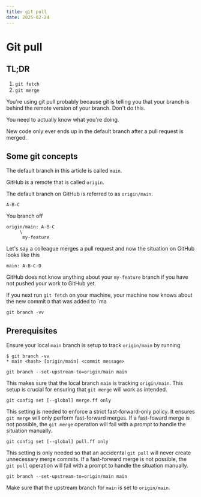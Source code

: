 ```yaml
---
title: git pull
date: 2025-02-24
---
```


# Git pull

## TL;DR

1. `git fetch`
2. `git merge`

You're using git pull probably because git is telling you that your branch is
behind the remote version of your branch. Don't do this.

You need to actually know what you're doing.

New code only ever ends up in the default branch after a pull request is merged.

## Some git concepts

The default branch in this article is called `main`.

GitHub is a remote that is called `origin`.

The default branch on GitHub is referred to as `origin/main`.

```
A-B-C
```

You branch off

```
origin/main: A-B-C
     \
      my-feature
```

Let's say a colleague merges a pull request and now the situation on GitHub
looks like this

```
main: A-B-C-D
```

GitHub does not know anything about your `my-feature` branch if you have not
pushed your work to GitHub yet.

If you next run `git fetch` on your machine, your machine now knows about the
new commit `D` that was added to `ma

```shell
git branch -vv
```

## Prerequisites

Ensure your local `main` branch is setup to track `origin/main` by running

```shell
$ git branch -vv
* main <hash> [origin/main] <commit message>
```

```shell
git branch --set-upstream-to=origin/main main
```

This makes sure that the local branch `main` is tracking `origin/main`. This
setup is crucial for ensuring that `git merge` will work as intended.

```shell
git config set [--global] merge.ff only
```

This setting is needed to enforce a strict fast-forward-only policy. It ensures
`git merge` will only perform fast-forward merges. If a fast-foward merge is not
possible, the `git merge` operation will fail with a prompt to handle the
situation manually.

```shell
git config set [--global] pull.ff only
```

This setting is only needed so that an accidental `git pull` will never create
unnecessary merge commits. If a fast-forward merge is not possible, the
`git pull` operation will fail with a prompt to handle the situation manually.

```shell
git branch --set-upstream-to=origin/main main
```

Make sure that the upstream branch for `main` is set to `origin/main`.
